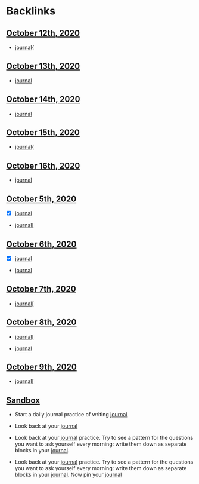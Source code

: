 
# Backlinks
## [October 12th, 2020](<October 12th, 2020.md>)
- [journal](<journal.md>){

## [October 13th, 2020](<October 13th, 2020.md>)
- [journal](<journal.md>)

## [October 14th, 2020](<October 14th, 2020.md>)
- [journal](<journal.md>)

## [October 15th, 2020](<October 15th, 2020.md>)
- [journal](<journal.md>){

## [October 16th, 2020](<October 16th, 2020.md>)
- [journal](<journal.md>)

## [October 5th, 2020](<October 5th, 2020.md>)
- [x] [journal](<journal.md>)

- [journal](<journal.md>)[

## [October 6th, 2020](<October 6th, 2020.md>)
- [x] [journal](<journal.md>)

- [journal](<journal.md>)

## [October 7th, 2020](<October 7th, 2020.md>)
- [journal](<journal.md>)[

## [October 8th, 2020](<October 8th, 2020.md>)
- [journal](<journal.md>)[

- [journal](<journal.md>)

## [October 9th, 2020](<October 9th, 2020.md>)
- [journal](<journal.md>)[

## [Sandbox](<Sandbox.md>)
- Start a daily journal practice of writing [journal](<journal.md>)

- Look back at your [journal](<journal.md>)

- Look back at your [journal](<journal.md>) practice. Try to see a pattern for the questions you want to ask yourself every morning: write them down as separate blocks in your [journal](<journal.md>).

- Look back at your [journal](<journal.md>) practice. Try to see a pattern for the questions you want to ask yourself every morning: write them down as separate blocks in your [journal](<journal.md>). Now pin your [journal](<journal.md>)

